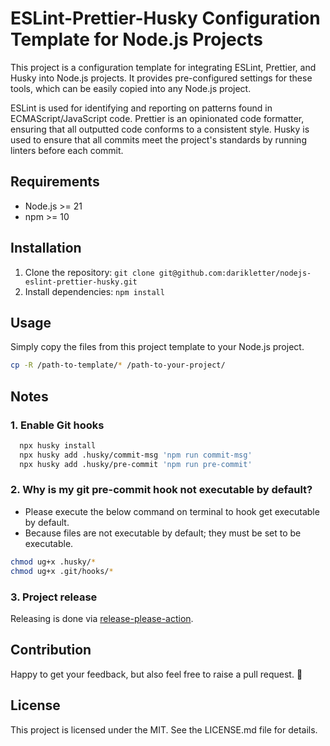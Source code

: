 # ESLint-Prettier-Husky Configuration Template for Node.js Projects

This project is a configuration template for integrating ESLint, Prettier, and
Husky into Node.js projects. It provides pre-configured settings for these
tools, which can be easily copied into any Node.js project.

ESLint is used for identifying and reporting on patterns found in
ECMAScript/JavaScript code. Prettier is an opinionated code formatter, ensuring
that all outputted code conforms to a consistent style. Husky is used to ensure
that all commits meet the project's standards by running linters before each
commit.

## Requirements

- Node.js >= 21
- npm >= 10

## Installation

1. Clone the repository:
   `git clone git@github.com:darikletter/nodejs-eslint-prettier-husky.git`
2. Install dependencies: `npm install`

## Usage

Simply copy the files from this project template to your Node.js project.

```bash
cp -R /path-to-template/* /path-to-your-project/
```

## Notes

### 1. Enable Git hooks

```sh
  npx husky install
  npx husky add .husky/commit-msg 'npm run commit-msg'
  npx husky add .husky/pre-commit 'npm run pre-commit'
```

### 2. Why is my git pre-commit hook not executable by default?

- Please execute the below command on terminal to hook get executable by
  default.
- Because files are not executable by default; they must be set to be
  executable.

```bash
chmod ug+x .husky/*
chmod ug+x .git/hooks/*
```

### 3. Project release

Releasing is done via
[release-please-action](https://github.com/google-github-actions/release-please-action).

## Contribution

Happy to get your feedback, but also feel free to raise a pull request. 🤗

## License

This project is licensed under the MIT. See the LICENSE.md file for details.

